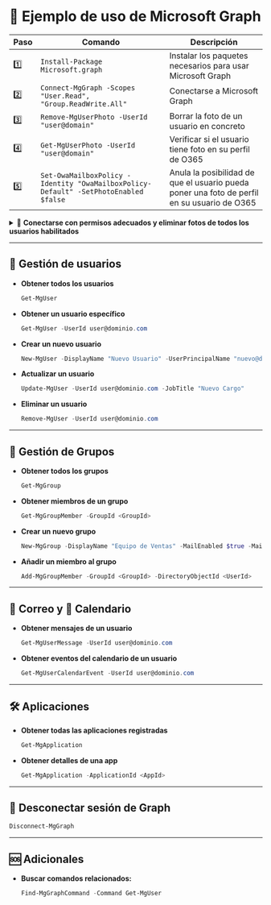 # 🚀 Ejemplo de uso de Microsoft Graph

| Paso | Comando | Descripción |
|------|---------|-------------|
| 1️⃣ | `Install-Package Microsoft.graph` | Instalar los paquetes necesarios para usar Microsoft Graph |
| 2️⃣ | `Connect-MgGraph -Scopes "User.Read", "Group.ReadWrite.All"` | Conectarse a Microsoft Graph |
| 3️⃣ | `Remove-MgUserPhoto -UserId "user@domain"` | Borrar la foto de un usuario en concreto |
| 4️⃣ | `Get-MgUserPhoto -UserId "user@domain"` | Verificar si el usuario tiene foto en su perfil de O365 |
| 5️⃣ | `Set-OwaMailboxPolicy -Identity "OwaMailboxPolicy-Default" -SetPhotoEnabled $false` | Anula la posibilidad de que el usuario pueda poner una foto de perfil en su usuario de O365 |

<details>
<summary>🔐 <b>Conectarse con permisos adecuados y eliminar fotos de todos los usuarios habilitados</b></summary>

```powershell
Connect-MgGraph -Scopes "User.ReadWrite.All"
# Obtener todos los usuarios habilitados
$usuarios = Get-MgUser -All -Filter "accountEnabled eq true" # obtener todas las cuentas activas

foreach ($usuario in $usuarios) {
    try {
        Write-Host "Eliminando foto para $($usuario.UserPrincipalName)..."
        Remove-MgUserPhoto -UserId $usuario.Id -ErrorAction Stop
        Write-Host "✅ Foto eliminada para $($usuario.UserPrincipalName)"
    }
    catch {
        if ($_.Exception.Message -like "*ImageNotFound*") {
            Write-Host "ℹ️ No había foto para $($usuario.UserPrincipalName)"
        } else {
            Write-Warning "⚠️ Error con $($usuario.UserPrincipalName): $_"
        }
    }
}
```
</details>

---

## 👤 Gestión de usuarios

- **Obtener todos los usuarios**
  ```powershell
  Get-MgUser
  ```

- **Obtener un usuario específico**
  ```powershell
  Get-MgUser -UserId user@dominio.com
  ```

- **Crear un nuevo usuario**
  ```powershell
  New-MgUser -DisplayName "Nuevo Usuario" -UserPrincipalName "nuevo@dominio.com" -MailNickname "nuevo" -AccountEnabled $true -PasswordProfile @{ ForceChangePasswordNextSignIn = $true; Password = "Password123!" }
  ```

- **Actualizar un usuario**
  ```powershell
  Update-MgUser -UserId user@dominio.com -JobTitle "Nuevo Cargo"
  ```

- **Eliminar un usuario**
  ```powershell
  Remove-MgUser -UserId user@dominio.com
  ```

---

## 👥 Gestión de Grupos

- **Obtener todos los grupos**
  ```powershell
  Get-MgGroup
  ```

- **Obtener miembros de un grupo**
  ```powershell
  Get-MgGroupMember -GroupId <GroupId>
  ```

- **Crear un nuevo grupo**
  ```powershell
  New-MgGroup -DisplayName "Equipo de Ventas" -MailEnabled $true -MailNickname "ventas" -SecurityEnabled $false -GroupTypes "Unified"
  ```

- **Añadir un miembro al grupo**
  ```powershell
  Add-MgGroupMember -GroupId <GroupId> -DirectoryObjectId <UserId>
  ```

---

## 📧 Correo y 📅 Calendario

- **Obtener mensajes de un usuario**
  ```powershell
  Get-MgUserMessage -UserId user@dominio.com
  ```

- **Obtener eventos del calendario de un usuario**
  ```powershell
  Get-MgUserCalendarEvent -UserId user@dominio.com
  ```

---

## 🛠️ Aplicaciones

- **Obtener todas las aplicaciones registradas**
  ```powershell
  Get-MgApplication
  ```

- **Obtener detalles de una app**
  ```powershell
  Get-MgApplication -ApplicationId <AppId>
  ```

---

## 🔌 Desconectar sesión de Graph

```powershell
Disconnect-MgGraph
```

---

## 🆘 Adicionales

- **Buscar comandos relacionados:**
  ```powershell
  Find-MgGraphCommand -Command Get-MgUser
  ```

